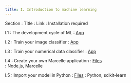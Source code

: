 ```yaml
---
title: I. Introduction to machine learning
---
```


Section
: Title
  : Link
    : Installation required


I.1
: The development cycle of ML
  : [App](#)
  

I.2
: Train your image classifier
  : [App](#)

I.3
: Train your numerical data classifier
  : [App](#)

I.4
: Create your own Marcelle application
  : [Files](#)  
    : Node.js, Marcelle

I.5
: Import your model in Python
  : [Files](#)
    : Python, scikit-learn